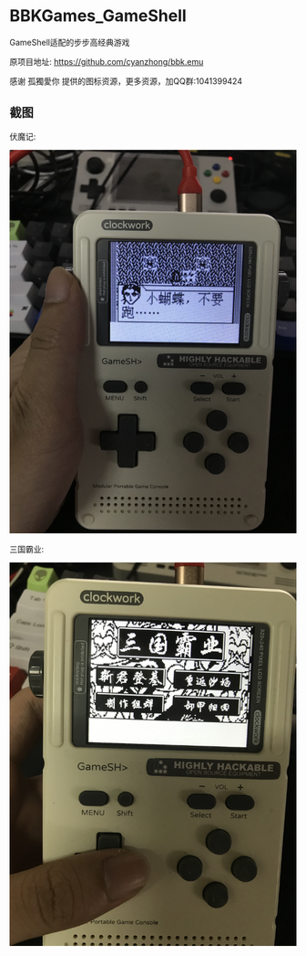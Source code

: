# BBKGames_GameShell
GameShell适配的步步高经典游戏

原项目地址: https://github.com/cyanzhong/bbk.emu

感谢 孤獨愛你 提供的图标资源，更多资源，加QQ群:1041399424

## 截图

伏魔记:

![伏魔记](https://github.com/zzxzzk115/BBKGames_GameShell/raw/main/Screenshots/fumoji.JPG)



三国霸业:

![三国霸业](https://github.com/zzxzzk115/BBKGames_GameShell/raw/main/Screenshots/sanguobaye.JPG)

